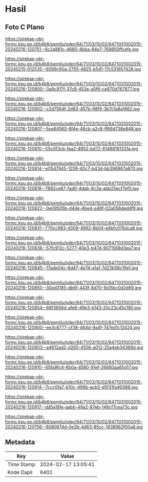 # Hasil

## Foto C Plano

https://sirekap-obj-formc.kpu.go.id/b4b8/pemilu/pdpr/64/71/03/10/02/6471031002015-20240216-120751--6c2a881c-4680-4bba-84e7-769850ffcefe.jpg

https://sirekap-obj-formc.kpu.go.id/b4b8/pemilu/pdpr/64/71/03/10/02/6471031002015-20240215-012535--6099c90a-2755-4625-b541-17c531657428.jpg

https://sirekap-obj-formc.kpu.go.id/b4b8/pemilu/pdpr/64/71/03/10/02/6471031002015-20240216-120800--3a9c917f-37c8-453e-a5f6-ce870d767877.jpg

https://sirekap-obj-formc.kpu.go.id/b4b8/pemilu/pdpr/64/71/03/10/02/6471031002015-20240216-120802--c2d7564f-2d83-457b-98f9-3b7c1a8a1662.jpg

https://sirekap-obj-formc.kpu.go.id/b4b8/pemilu/pdpr/64/71/03/10/02/6471031002015-20240216-120807--5ea84560-8f4e-46cb-a2c8-ff66d738e848.jpg

https://sirekap-obj-formc.kpu.go.id/b4b8/pemilu/pdpr/64/71/03/10/02/6471031002015-20240216-120810--55c0f3cb-faa2-4952-bd72-61488181331a.jpg

https://sirekap-obj-formc.kpu.go.id/b4b8/pemilu/pdpr/64/71/03/10/02/6471031002015-20240216-120814--e05d7945-1258-40c7-b43d-bb396867a870.jpg

https://sirekap-obj-formc.kpu.go.id/b4b8/pemilu/pdpr/64/71/03/10/02/6471031002015-20240216-120818--7882ce87-fad0-4dab-8c3a-abb25ecf7ef0.jpg

https://sirekap-obj-formc.kpu.go.id/b4b8/pemilu/pdpr/64/71/03/10/02/6471031002015-20240216-120822--0e09505b-d4de-4be4-a48f-02a056deddf9.jpg

https://sirekap-obj-formc.kpu.go.id/b4b8/pemilu/pdpr/64/71/03/10/02/6471031002015-20240216-120831--770cc983-d309-4992-8b04-e6bfc076dca8.jpg

https://sirekap-obj-formc.kpu.go.id/b4b8/pemilu/pdpr/64/71/03/10/02/6471031002015-20240216-120838--57fc912c-5277-40e3-b47d-9071568d3ea7.jpg

https://sirekap-obj-formc.kpu.go.id/b4b8/pemilu/pdpr/64/71/03/10/02/6471031002015-20240216-120845--17ade04c-6d47-4e74-a1af-7d23b58c19e1.jpg

https://sirekap-obj-formc.kpu.go.id/b4b8/pemilu/pdpr/64/71/03/10/02/6471031002015-20240216-120850--30ed3185-db6f-443f-8d70-1b05bc0d2d69.jpg

https://sirekap-obj-formc.kpu.go.id/b4b8/pemilu/pdpr/64/71/03/10/02/6471031002015-20240216-120854--68f3656d-afe6-49e3-b143-20c23c45c190.jpg

https://sirekap-obj-formc.kpu.go.id/b4b8/pemilu/pdpr/64/71/03/10/02/6471031002015-20240216-120900--ee3c6777-cf38-464d-9a4f-747ed1c13424.jpg

https://sirekap-obj-formc.kpu.go.id/b4b8/pemilu/pdpr/64/71/03/10/02/6471031002015-20240216-120903--a4612ad2-d265-4556-a012-25a4eb34369d.jpg

https://sirekap-obj-formc.kpu.go.id/b4b8/pemilu/pdpr/64/71/03/10/02/6471031002015-20240216-120910--65fa9fc4-6b0a-4580-91ef-26660aa65d17.jpg

https://sirekap-obj-formc.kpu.go.id/b4b8/pemilu/pdpr/64/71/03/10/02/6471031002015-20240216-120914--7ccc0fa7-b10c-499b-acb5-d5f31fa40088.jpg

https://sirekap-obj-formc.kpu.go.id/b4b8/pemilu/pdpr/64/71/03/10/02/6471031002015-20240216-120917--dd5a18fe-aabb-49a2-87eb-148cf7cea73c.jpg

https://sirekap-obj-formc.kpu.go.id/b4b8/pemilu/pdpr/64/71/03/10/02/6471031002015-20240216-120756--9080874d-0e2b-4d63-85cc-1838962f00a8.jpg


## Metadata

| Key        | Value               |
| ---------- | ------------------- |
| Time Stamp | 2024-02-17 13:05:41 |
| Kode Dapil | 6401                |



